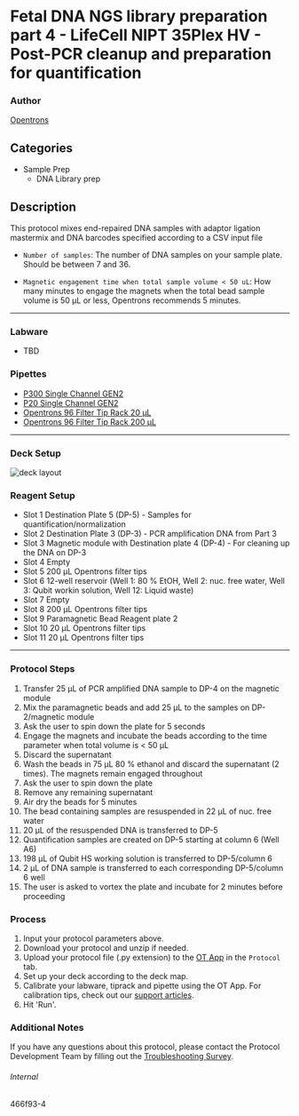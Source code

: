 # Fetal DNA NGS library preparation part 4 - LifeCell NIPT 35Plex HV - Post-PCR cleanup and preparation for quantification

### Author
[Opentrons](https://opentrons.com/)

## Categories
* Sample Prep
	* DNA Library prep

## Description
This protocol mixes end-repaired DNA samples with adaptor ligation mastermix and DNA barcodes specified according to a CSV input file

* `Number of samples`: The number of DNA samples on your sample plate. Should be between 7 and 36.

* `Magnetic engagement time when total sample volume < 50 uL`: How many minutes to engage the magnets when the total bead sample volume is 50 µL or less, Opentrons recommends 5 minutes.

---

### Labware
* TBD

### Pipettes
* [P300 Single Channel GEN2](https://shop.opentrons.com/single-channel-electronic-pipette-p20/)
* [P20 Single Channel GEN2](https://shop.opentrons.com/single-channel-electronic-pipette-p20/)
* [Opentrons 96 Filter Tip Rack 20 µL](https://labware.opentrons.com/opentrons_96_filtertiprack_20ul/)
* [Opentrons 96 Filter Tip Rack 200 µL](https://labware.opentrons.com/opentrons_96_filtertiprack_200ul/)

---

### Deck Setup

![deck layout](https://opentrons-protocol-library-website.s3.amazonaws.com/custom-README-images/459cc2/459cc2-layout.png)

### Reagent Setup
* Slot 1 Destination Plate 5 (DP-5) - Samples for quantification/normalization
* Slot 2 Destination Plate 3 (DP-3) - PCR amplification DNA from Part 3
* Slot 3 Magnetic module with Destination plate 4 (DP-4) - For cleaning up the DNA on DP-3
* Slot 4 Empty
* Slot 5 200 µL Opentrons filter tips
* Slot 6 12-well reservoir (Well 1: 80 % EtOH, Well 2: nuc. free water, Well 3: Qubit workin solution, Well 12: Liquid waste)
* Slot 7 Empty
* Slot 8 200 µL Opentrons filter tips
* Slot 9 Paramagnetic Bead Reagent plate 2
* Slot 10 20 µL Opentrons filter tips
* Slot 11 20 µL Opentrons filter tips

---

### Protocol Steps
1. Transfer 25 µL of PCR amplified DNA sample to DP-4 on the magnetic module
1. Mix the paramagnetic beads and add 25 µL to the samples on DP-2/magnetic module
2. Ask the user to spin down the plate for 5 seconds
3. Engage the magnets and incubate the beads according to the time parameter when total volume is < 50 µL
4. Discard the supernatant
5. Wash the beads in 75 µL 80 % ethanol and discard the supernatant (2 times). The magnets remain engaged throughout
6. Ask the user to spin down the plate
7. Remove any remaining supernatant
8. Air dry the beads for 5 minutes
9. The bead containing samples are resuspended in 22 µL of nuc. free water
10. 20 µL of the resuspended DNA is transferred to DP-5
11. Quantification samples are created on DP-5 starting at column 6 (Well A6)
12. 198 µL of Qubit HS working solution is transferred to DP-5/column 6
13. 2 µL of DNA sample is transferred to each corresponding DP-5/column 6 well
14. The user is asked to vortex the plate and incubate for 2 minutes before proceeding

### Process
1. Input your protocol parameters above.
2. Download your protocol and unzip if needed.
3. Upload your protocol file (.py extension) to the [OT App](https://opentrons.com/ot-app) in the `Protocol` tab.
4. Set up your deck according to the deck map.
5. Calibrate your labware, tiprack and pipette using the OT App. For calibration tips, check out our [support articles](https://support.opentrons.com/en/collections/1559720-guide-for-getting-started-with-the-ot-2).
6. Hit 'Run'.

### Additional Notes
If you have any questions about this protocol, please contact the Protocol Development Team by filling out the [Troubleshooting Survey](https://protocol-troubleshooting.paperform.co/).

###### Internal
466f93-4
